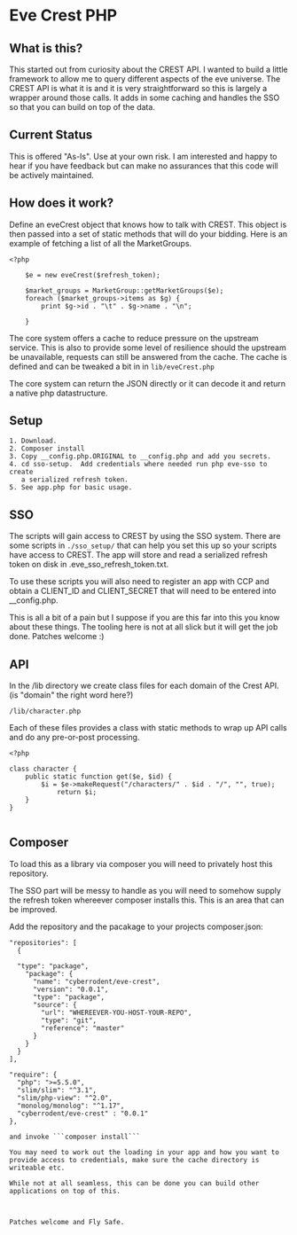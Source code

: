 # Eve Crest PHP


## What is this?

This started out from curiosity about the CREST API. I wanted to build a
little framework to allow me to query different aspects of the eve
universe.  The CREST API is what it is and it is very straightforward so
this is largely a wrapper around those calls.  It adds in some caching 
and handles the SSO so that you can build on top of the data.

## Current Status

This is offered "As-Is". Use at your own risk. I am interested and happy
to hear if you have feedback but can make no assurances that this code
will be actively maintained.

## How does it work?

Define an eveCrest object that knows how to talk with CREST. This
object is then passed into a set of static methods that will do your
bidding.  Here is an example of fetching a list of all the MarketGroups.

```
<?php
 
    $e = new eveCrest($refresh_token);

    $market_groups = MarketGroup::getMarketGroups($e);
    foreach ($market_groups->items as $g) {
        print $g->id . "\t" . $g->name . "\n";

    }

```
The core system offers a cache to reduce pressure on the upstream
service.  This is also to provide some level of resilience should the
upstream be unavailable, requests can still be answered from the cache.
The cache is defined and can be tweaked a bit in in
```lib/eveCrest.php```

The core system can return the JSON directly or it can decode it and
return a native php datastructure.


## Setup

    1. Download.
    2. Composer install
    3. Copy __config.php.ORIGINAL to __config.php and add you secrets.
    4. cd sso-setup.  Add credentials where needed run php eve-sso to create
       a serialized refresh token.
    5. See app.php for basic usage.
    



## SSO

The scripts will gain access to CREST by using the SSO system.  There are
some scripts in ```./sso_setup/``` that can help you set this up so your
scripts have access to CREST.  The app will store and read a serialized
refresh token on disk in .eve_sso_refresh_token.txt.

To use these scripts you will also need to register an app with CCP and
obtain a CLIENT_ID and CLIENT_SECRET that will need to be entered into
__config.php.

This is all a bit of a pain but I suppose if you are this far into this
you know about these things.  The tooling here is not at all slick but
it will get the job done.  Patches welcome :)


## API

In the /lib directory we create class files for each domain of the Crest
API. (is "domain" the right word here?)

``` /lib/character.php ```

Each of these files provides a class with static methods to wrap up API
calls and do any pre-or-post processing.



```
<?php

class character {
    public static function get($e, $id) {
        $i = $e->makeRequest("/characters/" . $id . "/", "", true);
            return $i;
    }
}


```


## Composer

To load this as a library via composer you will need to privately host
this repository.

The SSO part will be messy to handle as you will need to somehow supply
the refresh token whereever composer installs this.  This is an area that
can be improved.

Add the repository and the pacakage to your projects composer.json:

```
"repositories": [
  {
  
  "type": "package",
    "package": {
      "name": "cyberrodent/eve-crest",
      "version": "0.0.1",
      "type": "package",
      "source": {
        "url": "WHEREEVER-YOU-HOST-YOUR-REPO",
        "type": "git",
        "reference": "master"
      }
    }
  }
],

"require": {
  "php": ">=5.5.0",
  "slim/slim": "^3.1",
  "slim/php-view": "^2.0",
  "monolog/monolog": "^1.17",
  "cyberrodent/eve-crest" : "0.0.1"
},
```
```
and invoke ```composer install```  

You may need to work out the loading in your app and how you want to
provide access to credentials, make sure the cache directory is
writeable etc. 

While not at all seamless, this can be done you can build other
applications on top of this.



Patches welcome and Fly Safe.






